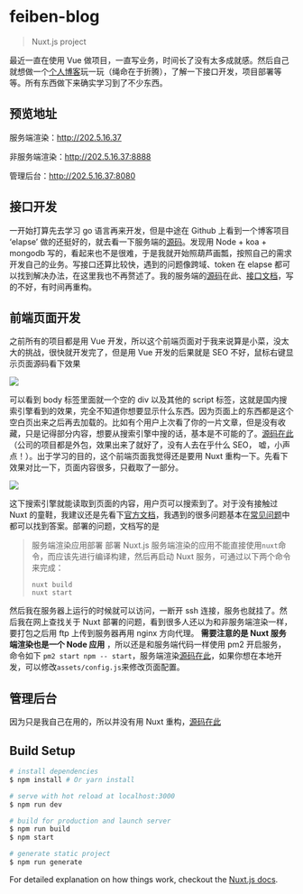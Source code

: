 # feiben-blog

> Nuxt.js project

最近一直在使用 Vue 做项目，一直写业务，时间长了没有太多成就感。然后自己就想做一个[个人博客](http://202.5.16.37)玩一玩（绳命在于折腾），了解一下接口开发，项目部署等等。所有东西做下来确实学习到了不少东西。

## 预览地址

服务端渲染：http://202.5.16.37

非服务端渲染：http://202.5.16.37:8888

管理后台：http://202.5.16.37:8080

## 接口开发

一开始打算先去学习 go 语言再来开发，但是中途在 Github 上看到一个博客项目 ‘elapse’ 做的还挺好的，就去看一下服务端的[源码](https://github.com/mvpzx/elapse)。发现用 Node +  koa + mongodb 写的，看起来也不是很难，于是我就开始照葫芦画瓢，按照自己的需求开发自己的业务。写接口还算比较快，遇到的问题像跨域、token 在 elapse 都可以找到解决办法，在这里我也不再赘述了。我的服务端的[源码](https://github.com/AD-feiben/blog-server)在此、[接口文档](https://github.com/AD-feiben/blog-server/tree/master/doc)，写的不好，有时间再重构。

## 前端页面开发

之前所有的项目都是用 Vue 开发，所以这个前端页面对于我来说算是小菜，没太大的挑战，很快就开发完了，但是用 Vue 开发的后果就是 SEO 不好，鼠标右键显示页面源码看下效果

![](https://upload-images.jianshu.io/upload_images/1917079-6e0c777e3bab255e.png?imageMogr2/auto-orient/strip%7CimageView2/2/w/1240)

可以看到 body 标签里面就一个空的 div 以及其他的 script 标签，这就是国内搜索引擎看到的效果，完全不知道你想要显示什么东西。因为页面上的东西都是这个空白页出来之后再去加载的。比如有个用户上次看了你的一片文章，但是没有收藏，只是记得部分内容，想要从搜索引擎中搜的话，基本是不可能的了。[源码在此](https://github.com/AD-feiben/feiben-blog)（公司的项目都是外包，效果出来了就好了，没有人去在乎什么 SEO， 嘘，小声点！）。出于学习的目的，这个前端页面我觉得还是要用 Nuxt 重构一下。先看下效果对比一下，页面内容很多，只截取了一部分。

![](https://upload-images.jianshu.io/upload_images/1917079-40957575b470158c.png?imageMogr2/auto-orient/strip%7CimageView2/2/w/1240)

这下搜索引擎就能读取到页面的内容，用户页可以搜索到了。对于没有接触过 Nuxt 的童鞋，我建议还是先看下[官方文档](https://zh.nuxtjs.org/)，我遇到的很多问题基本在[常见问题](https://zh.nuxtjs.org/faq)中都可以找到答案。部署的问题，文档写的是

> 服务端渲染应用部署
部署 Nuxt.js 服务端渲染的应用不能直接使用`nuxt`命令，而应该先进行编译构建，然后再启动 Nuxt 服务，可通过以下两个命令来完成：
>
> ```
> nuxt build
> nuxt start
> ```

然后我在服务器上运行的时候就可以访问，一断开 ssh 连接，服务也就挂了。然后我在网上查找关于 Nuxt 部署的问题，看到很多人还以为和非服务端渲染一样，要打包之后用 ftp 上传到服务器再用 nginx 方向代理。 **需要注意的是 Nuxt 服务端渲染也是一个 Node 应用** ，所以还是和服务端代码一样使用 pm2 开启服务，命令如下 `pm2 start npm -- start`，服务端渲染[源码在此](https://github.com/AD-feiben/blog-ssr)，如果你想在本地开发，可以修改`assets/config.js`来修改页面配置。

## 管理后台

因为只是我自己在用的，所以并没有用 Nuxt 重构，[源码在此](https://github.com/AD-feiben/blog-admin)

## Build Setup

``` bash
# install dependencies
$ npm install # Or yarn install

# serve with hot reload at localhost:3000
$ npm run dev

# build for production and launch server
$ npm run build
$ npm start

# generate static project
$ npm run generate
```

For detailed explanation on how things work, checkout the [Nuxt.js docs](https://github.com/nuxt/nuxt.js).
